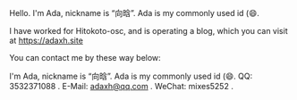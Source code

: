 Hello.
I'm Ada, nickname is “向晗”.
Ada is my commonly used id (😄.

I have worked for Hitokoto-osc, and is operating a blog, which you can visit at https://adaxh.site

You can contact me by these way below:

I'm Ada, nickname is “向晗”.
Ada is my commonly used id (😄.
QQ: 3532371088 .
E-Mail: adaxh@qq.com .
WeChat: mixes5252 .
